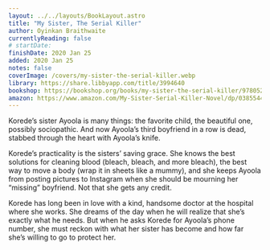 ```yaml
---
layout: ../../layouts/BookLayout.astro
title: "My Sister, The Serial Killer"
author: Oyinkan Braithwaite
currentlyReading: false
# startDate:
finishDate: 2020 Jan 25
added: 2020 Jan 25
notes: false
coverImage: /covers/my-sister-the-serial-killer.webp
library: https://share.libbyapp.com/title/3994640
bookshop: https://bookshop.org/books/my-sister-the-serial-killer/9780525564201
amazon: https://www.amazon.com/My-Sister-Serial-Killer-Novel/dp/0385544235
---
```


Korede’s sister Ayoola is many things: the favorite child, the beautiful one, possibly sociopathic. And now Ayoola’s third boyfriend in a row is dead, stabbed through the heart with Ayoola’s knife.

Korede’s practicality is the sisters’ saving grace. She knows the best solutions for cleaning blood (bleach, bleach, and more bleach), the best way to move a body (wrap it in sheets like a mummy), and she keeps Ayoola from posting pictures to Instagram when she should be mourning her “missing” boyfriend. Not that she gets any credit.

Korede has long been in love with a kind, handsome doctor at the hospital where she works. She dreams of the day when he will realize that she’s exactly what he needs. But when he asks Korede for Ayoola’s phone number, she must reckon with what her sister has become and how far she’s willing to go to protect her.

<!-- ### Notes & Highlights -->
